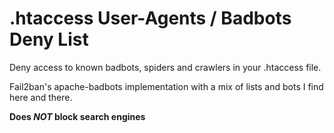 # .htaccess User-Agents / Badbots Deny List
Deny access to known badbots, spiders and crawlers in your .htaccess file. 

Fail2ban's apache-badbots implementation with a mix of lists and bots I find here and there.

**Does _NOT_ block search engines**
